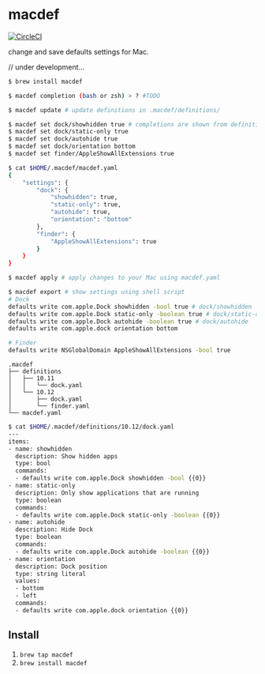 # macdef

[![CircleCI](https://circleci.com/gh/grapswiz/macdef.svg?style=svg)](https://circleci.com/gh/grapswiz/macdef)

change and save defaults settings for Mac.

// under development...

```sh
$ brew install macdef
```

```sh
$ macdef completion (bash or zsh) > ? #TODO
```

```sh
$ macdef update # update definitions in .macdef/definitions/
```

```sh
$ macdef set dock/showhidden true # completions are shown from definitions
$ macdef set dock/static-only true
$ macdef set dock/autohide true
$ macdef set dock/orientation bottom
$ macdef set finder/AppleShowAllExtensions true
```

```sh
$ cat $HOME/.macdef/macdef.yaml
{
    "settings": {
        "dock": {
            "showhidden": true,
            "static-only": true,
            "autohide": true,
            "orientation": "bottom"
        },
        "finder": {
            "AppleShowAllExtensions": true
        }
    }
}
```

```sh
$ macdef apply # apply changes to your Mac using macdef.yaml
```

```sh
$ macdef export # show settings using shell script
# Dock
defaults write com.apple.Dock showhidden -bool true # dock/showhidden
defaults write com.apple.Dock static-only -boolean true # dock/static-only
defaults write com.apple.Dock autohide -boolean true # dock/autohide
defaults write com.apple.dock orientation bottom

# Finder
defaults write NSGlobalDomain AppleShowAllExtensions -bool true
```

```
.macdef
├── definitions
│   ├── 10.11
│   │   └── dock.yaml
│   └── 10.12
│       ├── dock.yaml
│       └── finder.yaml
└── macdef.yaml
```

```sh
$ cat $HOME/.macdef/definitions/10.12/dock.yaml
---
items:
- name: showhidden
  description: Show hidden apps
  type: bool
  commands:
  - defaults write com.apple.Dock showhidden -bool {{0}}
- name: static-only
  description: Only show applications that are running
  type: boolean
  commands:
  - defaults write com.apple.Dock static-only -boolean {{0}}
- name: autohide
  description: Hide Dock
  type: boolean
  commands:
  - defaults write com.apple.Dock autohide -boolean {{0}}
- name: orientation
  description: Dock position
  type: string literal
  values:
  - bottom
  - left
  commands:
  - defaults write com.apple.dock orientation {{0}}
```

## Install
1. `brew tap macdef`
1. `brew install macdef`
